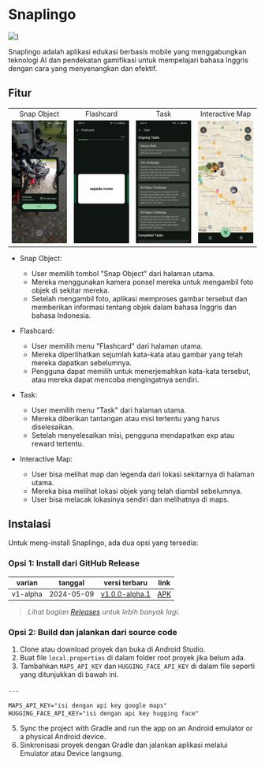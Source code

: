 # Snaplingo
[![)](https://img.shields.io/badge/latest-v1.0.0--alpha.1-orange)](https://github.com/harissabil/Snaplingo/releases)

Snaplingo adalah aplikasi edukasi berbasis mobile yang menggabungkan teknologi AI dan pendekatan gamifikasi untuk mempelajari bahasa Inggris dengan cara yang menyenangkan dan efektif.

## Fitur
<table>
  <tbody>
    <tr>
      <td align="center" width="25%">
        Snap Object
      </td>
      <td align="center" width="25%">
        Flashcard
      </td>
      <td align="center" width="25%">
        Task
      </td>
      <td align="center" width="25%">
        Interactive Map
      </td>
    </tr>
    <tr>
      <td align="center">
        <img src="assets/screenshot/snap_object.jpg?raw=true" width="100%" class="responsive-img"/>
      </td>
      <td align="center">
        <img src="assets/screenshot/flashcard.jpg?raw=true" width="100%" class="responsive-img"/>
      </td>
      <td align="center">
        <img src="assets/screenshot/task.jpg?raw=true" width="100%" class="responsive-img"/>
      </td>
      <td align="center">
        <img src="assets/screenshot/interactive_map.jpg?raw=true" width="100%" class="responsive-img"/>
      </td>
    </tr>
  </tbody>
</table>

- Snap Object:
  - User memilih tombol "Snap Object" dari halaman utama.
  - Mereka menggunakan kamera ponsel mereka untuk mengambil foto objek di sekitar mereka.
  - Setelah mengambil foto, aplikasi memproses gambar tersebut dan memberikan informasi tentang objek dalam bahasa Inggris dan bahasa Indonesia.

- Flashcard:
  - User memilih menu "Flashcard" dari halaman utama.
  - Mereka diperlihatkan sejumlah kata-kata atau gambar yang telah mereka dapatkan sebelumnya.
  - Pengguna dapat memilih untuk menerjemahkan kata-kata tersebut, atau mereka dapat mencoba mengingatnya sendiri.

- Task:
  - User memilih menu "Task" dari halaman utama.
  - Mereka diberikan tantangan atau misi tertentu yang harus diselesaikan.
  - Setelah menyelesaikan misi, pengguna mendapatkan exp atau reward tertentu.

- Interactive Map:
  - User bisa melihat map dan legenda dari lokasi sekitarnya di halaman utama.
  - Mereka bisa melihat lokasi objek yang telah diambil sebelumnya.
  - User bisa melacak lokasinya sendiri dan melihatnya di maps.
 
## Instalasi

Untuk meng-install Snaplingo, ada dua opsi yang tersedia:

### Opsi 1: Install dari GitHub Release

| varian | tanggal | versi terbaru | link |
|----------|-------------|--------------------------------------------------------------------------------------|--------------------------------------------------------------------------------------------------------------------|
| v1-alpha | 2024-05-09 | [v1.0.0-alpha.1](https://github.com/harissabil/Snaplingo/releases/tag/v1.0.0-alpha.1) | [APK](https://github.com/harissabil/Snaplingo/releases/download/v1.0.0-alpha.1/app-release.apk) |

> _Lihat bagian [Releases](https://github.com/harissabil/Snaplingo/releases) untuk lebih banyak lagi._

### Opsi 2: Build dan jalankan dari source code

1. Clone atau download proyek dan buka di Android Studio.
2. Buat file `local.properties` di dalam folder root proyek jika belum ada.
3. Tambahkan `MAPS_API_KEY` dan `HUGGING_FACE_API_KEY` di dalam file seperti yang ditunjukkan di bawah ini.

```android
...

MAPS_API_KEY="isi dengan api key google maps"
HUGGING_FACE_API_KEY="isi dengan api key hugging face"
```

5. Sync the project with Gradle and run the app on an Android emulator or a physical Android device.
6. Sinkronisasi proyek dengan Gradle dan jalankan aplikasi melalui Emulator atau Device langsung.
